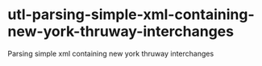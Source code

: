 # utl-parsing-simple-xml-containing-new-york-thruway-interchanges
Parsing simple xml containing new york thruway interchanges

